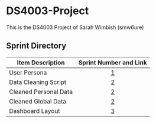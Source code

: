 # DS4003-Project
This is the DS4003 Project of Sarah Wimbish (smw6ure)

## Sprint Directory 
Item Description | Sprint Number and Link
|---------------   |:-----------:|
User Persona | [1](https://github.com/sarahwimbish/DS4003-Project/blob/main/Sprint1/Wimbish_Sprint1.pdf)
Data Cleaning Script | [2](https://github.com/sarahwimbish/DS4003-Project/blob/main/Sprint2/Wimbish_Sprint2.ipynb)
Cleaned Personal Data | [2](https://github.com/sarahwimbish/DS4003-Project/blob/main/data/data.csv)
Cleaned Global Data | [2](https://github.com/sarahwimbish/DS4003-Project/blob/main/data/data2.csv)
Dashboard Layout | [3](https://github.com/sarahwimbish/DS4003-Project/blob/main/Sprint3/Wimbish_Sprint3.pdf)
